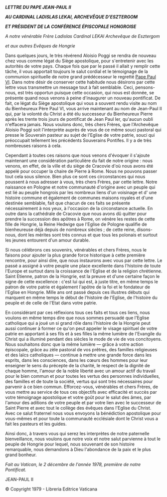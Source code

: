 ***LETTRE DU PAPE JEAN-PAUL II***

***AU CARDINAL LADISLAS LEKAI, ARCHEVÊQUE D'ESZTERGOM***

***ET PRÉSIDENT DE LA CONFÉRENCE ÉPISCOPALE HONGROISE***

*A notre vénérable Frère Ladislas Cardinal LEKAI Archevêque de Esztergom*

*et aux autres Evêques de Hongrie*

Dans quelques jours, le très révérend Aloisio Poggi se rendra de nouveau chez vous comme légat du Siège apostolique, pour s'entretenir avec les autorités de votre pays. Chaque fois que par le passé il allait y remplir cette tâche, il vous apportait toujours le salut cordial et le témoignage de la communion spirituelle de notre grand prédécesseur le regretté [Pape Paul VI](/content/paul-vi/fr.html). Dans notre désir de conserver cette habitude nous désirons par cette lettre vous transmettre un message tout à fait semblable. Ceci, pensons-nous, est très opportun puisque cette occasion, qui nous est donnée, se présente quand nous venons à peine d'inaugurer un nouveau pontificat. De fait, ce légat du Siège apostolique qui vous a souvent rendu visite au nom du Bienheureux Père Paul VI, vous arrive maintenant au nom de Jean-Paul II qui, par la volonté du Christ a été élu successeur du Bienheureux Pierre après les trente trois jours de pontificat de Jean Paul Ier, qu'aucun oubli n'effacera jamais. Nous voulons donc, très chers Frères, que l'Archevêque Aloisio Poggi soit l'interprète auprès de vous de ce même souci pastoral qui presse le Souverain pasteur au sujet de l'Eglise de votre patrie, souci qui préoccupait tellement les précédents Souverains Pontifes. Il y a de très nombreuses raisons à cela.

Cependant à toutes ces raisons que nous venons d'évoquer il s'ajoute maintenant une considération particulière du fait de notre origine : nous venons, en effet, de la ville et du siège de Cracovie d'où nous avons été appelé pour occuper la chaire de Pierre à Rome. Nous ne pouvons passer tout cela sous silence. Bien plus ce sont ces circonstances qui nous poussent à nous adresser à vous, très chers Frères, par cette lettre. Notre naissance en Pologne et notre communauté d'origine avec un peuple qui est lié au peuple hongrois par les nombreux liens d'un voisinage et d' une histoire commune et également de communes maisons royales et d'une destinée semblable, fait que chacun de ces faits se présente nécessairement à nos yeux, à l'occasion de la circonstance actuelle. En outre dans la cathédrale de Cracovie que nous avons dû quitter pour prendre la succession des apôtres à Rome, on vénère les restes de cette fille de Hongrie, la Reine Hedwige que l'Eglise de Pologne qualifie de bienheureuse déjà depuis de nombreux siècles ; de cette reine, disons-nous, dont les mérites sont très connus et que tous les polonais et surtout les jeunes entourent d'un amour durable.

Si nous célébrons ces souvenirs, vénérables et chers Frères, nous le faisons pour ajouter la plus grande force historique à cette première rencontre, pour ainsi dire, que nous instaurons avec vous par cette lettre. Le passé a assigné à votre peuple une place excellente dans l'histoire de toute l'Europe et surtout dans la croissance de l'Eglise et de la religion chrétienne. Saint Etienne, patron de la Hongrie, est la preuve et d'une certaine façon le signe de cette excellence : c'est lui qui est, à juste titre, en même temps le patron de votre patrie et également l'apôtre de la foi et le fondateur de l'Eglise en Hongrie. Mille ans ont passé depuis ces illustres débuts qui marquent en même temps le début de l'histoire de l'Eglise, de l'histoire du peuple et de celle de l'Etat dans votre patrie.

En considérant par ces réflexions tous ces faits et tous ces liens, nous voulons en même temps dire que nous sommes persuadé que l'Eglise catholique qui a joué un si grand rôle dans l'histoire de la Hongrie peut aussi continuer à former ce qu'on peut appeler le visage spirituel de votre patrie en apportant à ses fils et à ses filles la même lumière de l'Evangile du Christ qui a illuminé pendant des siècles le mode de vie de vos concitoyens. Nous souhaitons donc que la même lumière — grâce à votre action épiscopale, grâce au zèle pastoral de vos prêtres, des familles religieuses et des laïcs catholiques — continue à mettre une grande force dans les esprits, dans les consciences, dans les cœurs des hommes pour leur enseigner le sens du précepte de la charité, le respect de la dignité de chaque homme, l'amour de la noble liberté avec un amour actif du travail pour le bien commun et pour toutes les vertus des personnes individuelles, des familles et de toute la société, vertus qui sont très nécessaires pour parvenir à ce bien commun. Efforcez-vous, vénérables et chers Frères, de vous mettre au service de tous ces objectifs avec efficacité et succès par votre témoignage apostolique et votre goût pour le salut des âmes, par l'amour des aditions de votre peuple et par votre lien avec le successeur de Saint Pierre et avec tout le collège des évêques dans l'Eglise du Christ. Avec ce salut fraternel nous vous envoyons la bénédiction apostolique pour vous-mêmes et pour toute la communauté ecclésiale dont le Christ vous a fait les pasteurs et les guides.

Ainsi donc, à travers vous qui serez les interprètes de notre paternelle bienveillance, nous voulons que notre voix et notre salut parvienne à tout le peuple de Hongrie pour lequel, nous souvenant de son histoire remarquable, nous demandons à Dieu l'abondance de la paix et le plus grand bonheur.

*Fait au Vatican, le 2 décembre de l'année 1978, première de notre Pontificat.*

JEAN-PAUL II

© Copyright 1979 - Libreria Editrice Vaticana